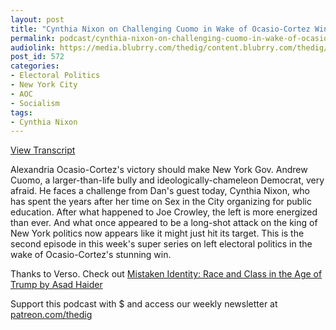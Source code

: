 ```yaml
---
layout: post
title: "Cynthia Nixon on Challenging Cuomo in Wake of Ocasio-Cortez Win"
permalink: podcast/cynthia-nixon-on-challenging-cuomo-in-wake-of-ocasio-cortez-win/
audiolink: https://media.blubrry.com/thedig/content.blubrry.com/thedig/The_Dig_-_EP_128_-_Nixon.mp3
post_id: 572
categories: 
- Electoral Politics
- New York City
- AOC
- Socialism
tags: 
- Cynthia Nixon
---
```


[View Transcript](https://www.jacobinmag.com/2018/07/cynthia-nixon-interview-cuomo-new-york-governor)


Alexandria Ocasio-Cortez's victory should make New York Gov. Andrew Cuomo, a larger-than-life bully and ideologically-chameleon Democrat, very afraid. He faces a challenge from Dan's guest today, Cynthia Nixon, who has spent the years after her time on Sex in the City organizing for public education. After what happened to Joe Crowley, the left is more energized than ever. And what once appeared to be a long-shot attack on the king of New York politics now appears like it might just hit its target. This is the second episode in this week's super series on left electoral politics in the wake of Ocasio-Cortez's stunning win.

Thanks to Verso. Check out [Mistaken Identity: Race and Class in the Age of Trump by Asad Haider](versobooks.com/books/2716-mistaken-identity)

Support this podcast with $ and access our weekly newsletter at [patreon.com/thedig](http://www.patreon.com/TheDig) 
